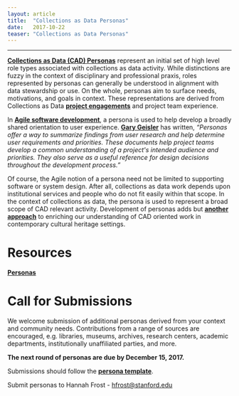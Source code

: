 ```yaml
---
layout: article
title:  "Collections as Data Personas"
date:   2017-10-22 
teaser: "Collections as Data Personas"
---
```

---

[**Collections as Data (CAD) Personas**](https://drive.google.com/drive/folders/0B8ETyFnKCnQSNVRNeGpXMjl5bkk?usp=sharing) represent an initial set of high level role types associated with collections as data activity. While distinctions are fuzzy in the context of disciplinary and professional praxis, roles represented by personas can generally be understood in alignment with data stewardship or use. On the whole, personas aim to surface needs, motivations, and goals in context. These representations are derived from Collections as Data [**project engagements**](https://collectionsasdata.github.io/events/) and project team experience.   

In [**Agile software development**](https://en.wikipedia.org/wiki/Agile_software_development), a persona is used to help develop a broadly shared orientation to user experience. [**Gary Geisler**](http://ggeisler.com/ux-design.html) has written,  *“Personas offer a way to summarize findings from user research and help determine user requirements and priorities. These documents help project teams develop a common understanding of a project's intended audience and priorities. They also serve as a useful reference for design decisions throughout the development process.”*

Of course, the Agile notion of a persona need not be limited to supporting software or system design. After all, collections as data work depends upon institutional services and people who do not fit easily within that scope. In the context of collections as data, the persona is used to represent a broad scope of CAD relevant activity. Development of personas adds but [**another approach**](https://collectionsasdata.github.io/resources/) to enriching our understanding of CAD oriented work in contemporary cultural heritage settings. 

# Resources

[**Personas**](https://drive.google.com/drive/folders/0B8ETyFnKCnQSNVRNeGpXMjl5bkk?usp=sharing) 

# Call for Submissions

We welcome submission of additional personas derived from your context and community needs. Contributions from a range of sources are encouraged, e.g. libraries, museums, archives, research centers, academic departments, institutionally unaffiliated parties, and more. 

**The next round of personas are due by December 15, 2017.** 

Submissions should follow the [**persona template**](https://docs.google.com/document/d/1HEev7XsLAIwkTPM6pqc0lXuIV28fNXLVog-Cb7AUOck/edit?usp=sharing).

Submit personas to Hannah Frost - hfrost@stanford.edu
